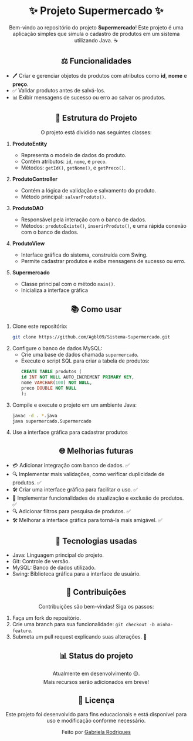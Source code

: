 <div align="center">
<h1>✨ Projeto Supermercado ✨</h1>

Bem-vindo ao repositório do projeto **Supermercado**! Este projeto é uma aplicação simples que simula o cadastro de produtos em um sistema utilizando Java. ☕
</div>

<div align="center">
<h2>⚖️ Funcionalidades</h2>
</div>

- 🖊️ Criar e gerenciar objetos de produtos com atributos como **id**, **nome** e **preço**.
- ✅ Validar produtos antes de salvá-los.
- 📊 Exibir mensagens de sucesso ou erro ao salvar os produtos.

<div align="center">
<h2>🔧 Estrutura do Projeto</h2>

O projeto está dividido nas seguintes classes:
</div>

1. **ProdutoEntity**
   - Representa o modelo de dados do produto.
   - Contém atributos: `id`, `nome`, e `preco`.
   - Métodos: `getId()`, `getNome()`, e `getPreco()`.

2. **ProdutoController**
   - Contém a lógica de validação e salvamento do produto.
   - Método principal: `salvarProduto()`.
  
3. **ProdutoDAO**
   - Responsável pela interação com o banco de dados.
   - Métodos: `produtoExiste()`, `inserirProduto()`, e uma rápida conexão com o banco de dados.
  
4. **ProdutoView**
   - Interface gráfica do sistema, construída com Swing.
   - Permite cadastrar produtos e exibe mensagens de sucesso ou erro.

5. **Supermercado**
   - Classe principal com o método `main()`.
   - Inicializa a interface gráfica

<div align="center">
<h2>📚 Como usar</h2>
</div>

1. Clone este repositório:
   ```bash
   git clone https://github.com/Agbl09/Sistema-Supermercado.git
   ```
2. Configure o banco de dados MySQL:
   - Crie uma base de dados chamada `supermercado`.
   - Execute o script SQL para criar a tabela de produtos:
     ```sql
     CREATE TABLE produtos (
     id INT NOT NULL AUTO_INCREMENT PRIMARY KEY,
     nome VARCHAR(100) NOT NULL,
     preco DOUBLE NOT NULL
     );
     ```
3. Compile e execute o projeto em um ambiente Java:
   ```bash 
   javac -d . *.java
   java supermercado.Supermercado
   ```
4. Use a interface gráfica para cadastrar produtos
   
<div align="center">
<h2>🌐 Melhorias futuras</h2>
</div>

- 💳 Adicionar integração com banco de dados. ✅
- 🔍 Implementar mais validações, como verificar duplicidade de produtos. ✅
- 🛠️ Criar uma interface gráfica para facilitar o uso. ✅
- 🔄 Implementar funcionalidades de atualização e exclusão de produtos. ✅
- 🔍 Adicionar filtros para pesquisa de produtos. ✅
- 🛠️ Melhorar a interface gráfica para torná-la mais amigável. ✅

<div align="center">
<h2>🚀 Tecnologias usadas</h2>
</div>

- Java: Linguagem principal do projeto.
- Git: Controle de versão.
- MySQL: Banco de dados utilizado.
- Swing: Biblioteca gráfica para a interface de usuário.

<div align="center">
<h2>📢 Contribuições</h2>

Contribuições são bem-vindas! Siga os passos:
</div>

1. Faça um fork do repositório.
2. Crie uma branch para sua funcionalidade: `git checkout -b minha-feature`.
3. Submeta um pull request explicando suas alterações. 📝

<div align="center">
<h2>📊 Status do projeto</h2>

Atualmente em desenvolvimento 🟡.<br> 
Mais recursos serão adicionados em breve!
</div>

<div align="center">
<h2>📝 Licença</h2>
   Este projeto foi desenvolvido para fins educacionais e está disponível para uso e modificação conforme necessário.<br>

   Feito por [Gabriela Rodrigues](https://github.com/Agbl09)

</div>
